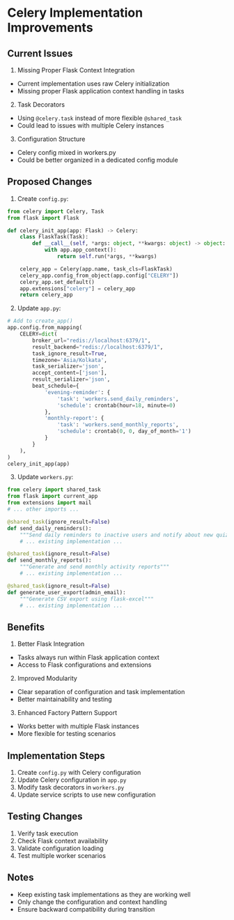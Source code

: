 # Celery Implementation Improvements

## Current Issues

1. Missing Proper Flask Context Integration
- Current implementation uses raw Celery initialization
- Missing proper Flask application context handling in tasks

2. Task Decorators
- Using `@celery.task` instead of more flexible `@shared_task`
- Could lead to issues with multiple Celery instances

3. Configuration Structure
- Celery config mixed in workers.py
- Could be better organized in a dedicated config module

## Proposed Changes

1. Create `config.py`:
```python
from celery import Celery, Task
from flask import Flask

def celery_init_app(app: Flask) -> Celery:
    class FlaskTask(Task):
        def __call__(self, *args: object, **kwargs: object) -> object:
            with app.app_context():
                return self.run(*args, **kwargs)

    celery_app = Celery(app.name, task_cls=FlaskTask)
    celery_app.config_from_object(app.config["CELERY"])
    celery_app.set_default()
    app.extensions["celery"] = celery_app
    return celery_app
```

2. Update `app.py`:
```python
# Add to create_app()
app.config.from_mapping(
    CELERY=dict(
        broker_url="redis://localhost:6379/1",
        result_backend="redis://localhost:6379/1",
        task_ignore_result=True,
        timezone='Asia/Kolkata',
        task_serializer='json',
        accept_content=['json'],
        result_serializer='json',
        beat_schedule={
            'evening-reminder': {
                'task': 'workers.send_daily_reminders',
                'schedule': crontab(hour=18, minute=0)
            },
            'monthly-report': {
                'task': 'workers.send_monthly_reports',
                'schedule': crontab(0, 0, day_of_month='1')
            }
        }
    ),
)
celery_init_app(app)
```

3. Update `workers.py`:
```python
from celery import shared_task
from flask import current_app
from extensions import mail
# ... other imports ...

@shared_task(ignore_result=False)
def send_daily_reminders():
    """Send daily reminders to inactive users and notify about new quizzes"""
    # ... existing implementation ...

@shared_task(ignore_result=False)
def send_monthly_reports():
    """Generate and send monthly activity reports"""
    # ... existing implementation ...

@shared_task(ignore_result=False)
def generate_user_export(admin_email):
    """Generate CSV export using flask-excel"""
    # ... existing implementation ...
```

## Benefits

1. Better Flask Integration
- Tasks always run within Flask application context
- Access to Flask configurations and extensions

2. Improved Modularity
- Clear separation of configuration and task implementation
- Better maintainability and testing

3. Enhanced Factory Pattern Support
- Works better with multiple Flask instances
- More flexible for testing scenarios

## Implementation Steps

1. Create `config.py` with Celery configuration
2. Update Celery configuration in `app.py`
3. Modify task decorators in `workers.py`
4. Update service scripts to use new configuration

## Testing Changes

1. Verify task execution
2. Check Flask context availability
3. Validate configuration loading
4. Test multiple worker scenarios

## Notes

- Keep existing task implementations as they are working well
- Only change the configuration and context handling
- Ensure backward compatibility during transition